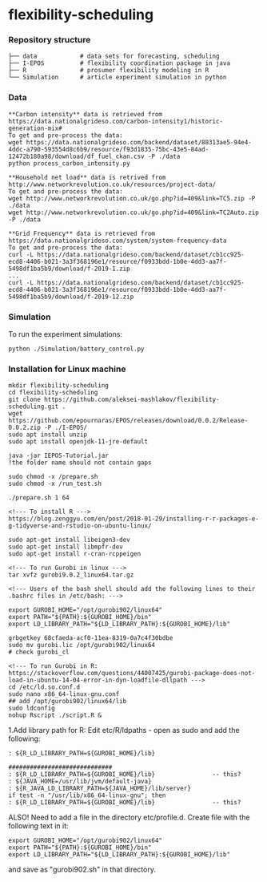# flexibility-scheduling

### Repository structure

    ├── data            # data sets for forecasting, scheduling             
    ├── I-EPOS          # flexibility coordination package in java
    ├── R               # prosumer flexibility modeling in R
    └── Simulation      # article experiment simulation in python

### Data

    **Carbon intensity** data is retrieved from https://data.nationalgrideso.com/carbon-intensity1/historic-generation-mix#
    To get and pre-process the data:
    wget https://data.nationalgrideso.com/backend/dataset/88313ae5-94e4-4ddc-a790-593554d8c6b9/resource/f93d1835-75bc-43e5-84ad-12472b180a98/download/df_fuel_ckan.csv -P ./data
    python process_carbon_intensity.py

    **Household net load** data is retrived from http://www.networkrevolution.co.uk/resources/project-data/
    To get and pre-process the data:
    wget http://www.networkrevolution.co.uk/go.php?id=409&link=TC5.zip -P ./data
    wget http://www.networkrevolution.co.uk/go.php?id=409&link=TC2Auto.zip -P ./data

    **Grid Frequency** data is retrieved from https://data.nationalgrideso.com/system/system-frequency-data
    To get and pre-process the data:
    curl -L https://data.nationalgrideso.com/backend/dataset/cb1cc925-ecd8-4406-b021-3a3f368196e1/resource/f0933bdd-1b0e-4dd3-aa7f-5498df1ba5b9/download/f-2019-1.zip
    ...
    curl -L https://data.nationalgrideso.com/backend/dataset/cb1cc925-ecd8-4406-b021-3a3f368196e1/resource/f0933bdd-1b0e-4dd3-aa7f-5498df1ba5b9/download/f-2019-12.zip

### Simulation
To run the experiment simulations:

    python ./Simulation/battery_control.py

### Installation for Linux machine
    mkdir flexibility-scheduling
    cd flexibility-scheduling
    git clone https://github.com/aleksei-mashlakov/flexibility-scheduling.git .
    wget https://github.com/epournaras/EPOS/releases/download/0.0.2/Release-0.0.2.zip -P ./I-EPOS/
    sudo apt install unzip
    sudo apt install openjdk-11-jre-default

<!--- to simply run jar: --->
    java -jar IEPOS-Tutorial.jar
    !the folder name should not contain gaps
<!--- add Class-Path: . to MANIFEST file in IEPOS-Tutorial.jar (not necessary true) --->
    sudo chmod -x /prepare.sh
    sudo chmod -x /run_test.sh
<!--- then use where 1 -- is an index of start dataset and 64 -- end dataset --->
    ./prepare.sh 1 64

    <!--- To install R --->
    https://blog.zenggyu.com/en/post/2018-01-29/installing-r-r-packages-e-g-tidyverse-and-rstudio-on-ubuntu-linux/

    sudo apt-get install libeigen3-dev
    sudo apt-get install libmpfr-dev
    sudo apt-get install r-cran-rcppeigen

    <!--- To run Gurobi in linux --->
    tar xvfz gurobi9.0.2_linux64.tar.gz

    <!--- Users of the bash shell should add the following lines to their .bashrc files in /etc/bash: --->

    export GUROBI_HOME="/opt/gurobi902/linux64"
    export PATH="${PATH}:${GUROBI_HOME}/bin"
    export LD_LIBRARY_PATH="${LD_LIBRARY_PATH}:${GUROBI_HOME}/lib"

    grbgetkey 68cfaeda-acf0-11ea-8319-0a7c4f30bdbe
    sudo mv gurobi.lic /opt/gurobi902/linux64
    # check gurobi_cl

    <!--- To run Gurobi in R:  https://stackoverflow.com/questions/44007425/gurobi-package-does-not-load-in-ubuntu-14-04-error-in-dyn-loadfile-dllpath --->
    cd /etc/ld.so.conf.d
    sudo nano x86_64-linux-gnu.conf
    ## add /opt/gurobi902/linux64/lib
    sudo ldconfig
    nohup Rscript ./script.R &

<!--- also consider --->

1.Add library path for R: Edit etc/R/ldpaths - open as sudo and add the following:

    : ${R_LD_LIBRARY_PATH=${GUROBI_HOME}/lib}

    #############################
    : ${R_LD_LIBRARY_PATH=${GUROBI_HOME}/lib}                -- this?
    : ${JAVA_HOME=/usr/lib/jvm/default-java}
    : ${R_JAVA_LD_LIBRARY_PATH=${JAVA_HOME}/lib/server}
    if test -n "/usr/lib/x86_64-linux-gnu"; then
    : ${R_LD_LIBRARY_PATH=${GUROBI_HOME}/lib}                -- this?


ALSO! Need to add a file in the directory etc/profile.d. Create file with the following text in it:

    export GUROBI_HOME="/opt/gurobi902/linux64"
    export PATH="${PATH}:${GUROBI_HOME}/bin"
    export LD_LIBRARY_PATH="${LD_LIBRARY_PATH}:${GUROBI_HOME}/lib"

and save as "gurobi902.sh" in that directory.
